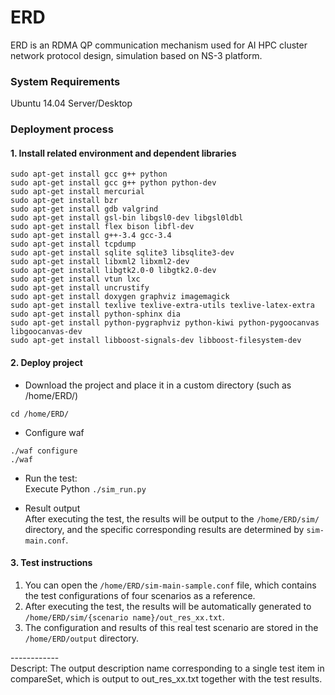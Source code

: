 # ERD
ERD is an RDMA QP communication mechanism used for AI HPC cluster network protocol design, simulation based on NS-3 platform.

### System Requirements
Ubuntu 14.04 Server/Desktop

### Deployment process
#### 1. Install related environment and dependent libraries
```
sudo apt-get install gcc g++ python
sudo apt-get install gcc g++ python python-dev
sudo apt-get install mercurial
sudo apt-get install bzr
sudo apt-get install gdb valgrind
sudo apt-get install gsl-bin libgsl0-dev libgsl0ldbl
sudo apt-get install flex bison libfl-dev
sudo apt-get install g++-3.4 gcc-3.4
sudo apt-get install tcpdump
sudo apt-get install sqlite sqlite3 libsqlite3-dev 
sudo apt-get install libxml2 libxml2-dev 
sudo apt-get install libgtk2.0-0 libgtk2.0-dev
sudo apt-get install vtun lxc 
sudo apt-get install uncrustify 
sudo apt-get install doxygen graphviz imagemagick
sudo apt-get install texlive texlive-extra-utils texlive-latex-extra 
sudo apt-get install python-sphinx dia 
sudo apt-get install python-pygraphviz python-kiwi python-pygoocanvas libgoocanvas-dev
sudo apt-get install libboost-signals-dev libboost-filesystem-dev 
```

#### 2. Deploy project
* Download the project and place it in a custom directory (such as /home/ERD/)  <br>
```
cd /home/ERD/
```

* Configure waf  <br>
```
./waf configure 
./waf 
```

* Run the test:  <br>
Execute Python `./sim_run.py`  <br>

* Result output  <br>
After executing the test, the results will be output to the `/home/ERD/sim/` directory, and the specific corresponding results are determined by `sim-main.conf`.  <br>

#### 3. Test instructions
1) You can open the `/home/ERD/sim-main-sample.conf` file, which contains the test configurations of four scenarios as a reference.  <br>
2) After executing the test, the results will be automatically generated to `/home/ERD/sim/{scenario name}/out_res_xx.txt`.  <br>
3) The configuration and results of this real test scenario are stored in the `/home/ERD/output` directory.  <br>


------------     <br> 
Descript: The output description name corresponding to a single test item in compareSet, which is output to out_res_xx.txt together with the test results.  <br>
​
